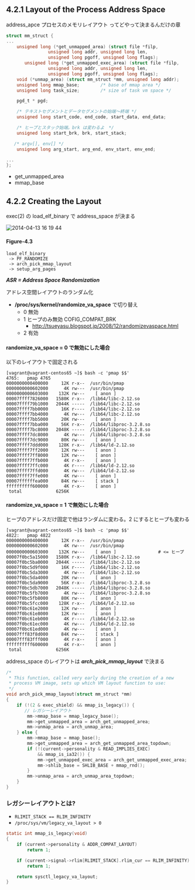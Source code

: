 ## 4.2.1 Layout of the Process Address Space

address_apce プロセスのメモリレイアウト ってどやって決まるんだけの章

```c
struct mm_struct {
...
	unsigned long (*get_unmapped_area) (struct file *filp,
				unsigned long addr, unsigned long len,
				unsigned long pgoff, unsigned long flags);
       unsigned long (*get_unmapped_exec_area) (struct file *filp,
				unsigned long addr, unsigned long len,
				unsigned long pgoff, unsigned long flags);
	void (*unmap_area) (struct mm_struct *mm, unsigned long addr);
	unsigned long mmap_base;		/* base of mmap area */
	unsigned long task_size;		/* size of task vm space */

	pgd_t * pgd;

    /* テキストセグメントとデータセグメントの始端〜終端 */
	unsigned long start_code, end_code, start_data, end_data;

    /* ヒープとスタック始端。brk は変わるよ　*/
	unsigned long start_brk, brk, start_stack;

   /* argv[], env[] */
	unsigned long arg_start, arg_end, env_start, env_end;

...
};
```

 * get_unmapped_area
 * mmap_base

## 4.2.2 Creating the Layout

exec(2) の load_elf_binary で address_space が決まる

![2014-04-13 16 19 44](https://cloud.githubusercontent.com/assets/172456/2688992/215f1e5a-c2dc-11e3-9b5e-7b726396ada1.png)

#### Figure-4.3

```
load_elf_binary
 -> PF_RANDOMIZE
 -> arch_pick_mmap_layout
 -> setup_arg_pages
```

___ASR = Address Space Randomization___

アドレス空間レイアウトのランダム化

 * **/proc/sys/kernel/randomize_va_space** で切り替え
   * 0 無効
   * 1 ヒープのみ無効 COFIG_COMPAT_BRK
     * http://tsueyasu.blogspot.jp/2008/12/randomizevaspace.html
   * 2 有効

#### randomize_va_space = 0 で無効にした場合

以下のレイアウトで固定される

```
[vagrant@vagrant-centos65 ~]$ bash -c 'pmap $$'
4765:   pmap 4765
0000000000400000     12K r-x--  /usr/bin/pmap
0000000000602000      4K rw---  /usr/bin/pmap
0000000000603000    132K rw---    [ anon ]
00007ffff7826000   1580K r-x--  /lib64/libc-2.12.so
00007ffff79b1000   2044K -----  /lib64/libc-2.12.so
00007ffff7bb0000     16K r----  /lib64/libc-2.12.so
00007ffff7bb4000      4K rw---  /lib64/libc-2.12.so
00007ffff7bb5000     20K rw---    [ anon ]
00007ffff7bba000     56K r-x--  /lib64/libproc-3.2.8.so
00007ffff7bc8000   2048K -----  /lib64/libproc-3.2.8.so
00007ffff7dc8000      4K rw---  /lib64/libproc-3.2.8.so
00007ffff7dc9000     80K rw---    [ anon ]
00007ffff7ddd000    128K r-x--  /lib64/ld-2.12.so
00007ffff7ff2000     12K rw---    [ anon ]
00007ffff7ff8000     12K rw---    [ anon ]
00007ffff7ffb000      4K r-x--    [ anon ]
00007ffff7ffc000      4K r----  /lib64/ld-2.12.so
00007ffff7ffd000      4K rw---  /lib64/ld-2.12.so
00007ffff7ffe000      4K rw---    [ anon ]
00007ffffffea000     84K rw---    [ stack ]
ffffffffff600000      4K r-x--    [ anon ]
 total             6256K
```

#### randomize_va_space = 1 で無効にした場合

ヒープのアドレスだけ固定で他はランダムに変わる。2 にするとヒープも変わる

```
[vagrant@vagrant-centos65 ~]$ bash -c 'pmap $$'
4822:   pmap 4822
0000000000400000     12K r-x--  /usr/bin/pmap
0000000000602000      4K rw---  /usr/bin/pmap
0000000000603000    132K rw---    [ anon ]                # <= ヒープ
00007f0bc5a15000   1580K r-x--  /lib64/libc-2.12.so
00007f0bc5ba0000   2044K -----  /lib64/libc-2.12.so
00007f0bc5d9f000     16K r----  /lib64/libc-2.12.so
00007f0bc5da3000      4K rw---  /lib64/libc-2.12.so
00007f0bc5da4000     20K rw---    [ anon ]
00007f0bc5da9000     56K r-x--  /lib64/libproc-3.2.8.so
00007f0bc5db7000   2048K -----  /lib64/libproc-3.2.8.so
00007f0bc5fb7000      4K rw---  /lib64/libproc-3.2.8.so
00007f0bc5fb8000     80K rw---    [ anon ]
00007f0bc5fcc000    128K r-x--  /lib64/ld-2.12.so
00007f0bc61e2000     12K rw---    [ anon ]
00007f0bc61e8000     12K rw---    [ anon ]
00007f0bc61eb000      4K r----  /lib64/ld-2.12.so
00007f0bc61ec000      4K rw---  /lib64/ld-2.12.so
00007f0bc61ed000      4K rw---    [ anon ]
00007fff83f8d000     84K rw---    [ stack ]
00007fff83fff000      4K r-x--    [ anon ]
ffffffffff600000      4K r-x--    [ anon ]
 total             6256K
```

address_space のレイアウトは ___arch_pick_mmap_layout___ で決まる

```c
/*
 * This function, called very early during the creation of a new
 * process VM image, sets up which VM layout function to use:
 */
void arch_pick_mmap_layout(struct mm_struct *mm)
{
	if (!(2 & exec_shield) && mmap_is_legacy()) {
       // レガシーレイアウト
		mm->mmap_base = mmap_legacy_base();
		mm->get_unmapped_area = arch_get_unmapped_area;
		mm->unmap_area = arch_unmap_area;
	} else {
		mm->mmap_base = mmap_base();
		mm->get_unmapped_area = arch_get_unmapped_area_topdown;
		if (!(current->personality & READ_IMPLIES_EXEC)
		    && mmap_is_ia32()) {
			mm->get_unmapped_exec_area = arch_get_unmapped_exec_area;
			mm->shlib_base = SHLIB_BASE + mmap_rnd();
		}
		mm->unmap_area = arch_unmap_area_topdown;
	}
}
```

### レガシーレイアウトとは?

 * `RLIMIT_STACK == RLIM_INFINITY`
 * `/proc/sys/vm/legacy_va_layout > 0`

```c 
static int mmap_is_legacy(void)
{
	if (current->personality & ADDR_COMPAT_LAYOUT)
		return 1;

	if (current->signal->rlim[RLIMIT_STACK].rlim_cur == RLIM_INFINITY)
		return 1;

	return sysctl_legacy_va_layout;
}
```